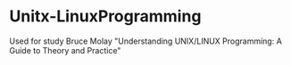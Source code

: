 # Unitx-LinuxProgramming
Used for study Bruce Molay "Understanding UNIX/LINUX Programming: A Guide to Theory and Practice"
